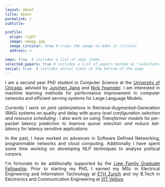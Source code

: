 ```yaml
---
layout: about
title: About
permalink: /
subtitle:

profile:
  align: right
  image: newpp.jpg
  image_circular: true # crops the image to make it circular
  address: >

news: true  # includes a list of news items
selected_papers: true # includes a list of papers marked as "selected={true}"
social: true  # includes social icons at the bottom of the page
---
```

<p align="justify">
I am a second year PhD student in Computer Science at the <a href = "https://cs.uchicago.edu/academics/phd/"> University of Chicago</a>, advised by <a href ="https://people.cs.uchicago.edu/~junchenj/"> Junchen Jiang</a> and <a href ="https://people.cs.uchicago.edu/~feamster/"> Nick Feamster</a>. I am interested in machine learning methods for performance improvement in computer networks and efficient serving systems for Large Language Models. </p> 

<p align="justify"> Currently I work on <i> joint optimizations </i> in Retrieval-Augmented-Generation (RAG) systems on quality and delay with <i> query level configuration selection and resource scheduling </i>. I also work on using <i> Transformer models </i> for per-packet latency prediction to <i> improve queue selection and reduce tail-latency </i> for latency sensitive applications. </p>

<p align="justify"> In the past, I have worked on advances in Software Defined Networking, programmable networks and cloud computing. Additionally I have spent some time working on developing NLP techniques to analyse political corpora. </p>

<p align="justify"> I'm fortunate to be additionally supported by the <a href ="https://news.uchicago.edu/story/205-million-gifts-support-expansion-initiatives-computer-science"> Liew Family Graduate Fellowship</a>. Prior to starting my PhD, I earned my MSc in Electrical Engineering and Information Technology at <a href ="https://ee.ethz.ch/studies/master-s-programmes/main-master.html"> ETH Zurich</a> and my B.Tech in Electronics and Communication Engineering at <a href="https://vit.ac.in/schools/school-of-electronics-engineering">VIT Vellore</a>. </p>

<!--- Put your address / P.O. box / other info right below your picture. You can also disable any these elements by editing `profile` property of the YAML header of your `_pages/about.md`. Edit `_bibliography/papers.bib` and Jekyll will render your [publications page](/al-folio/publications/) automatically.

Link to your social media connections, too. This theme is set up to use [Font Awesome icons](http://fortawesome.github.io/Font-Awesome/) and [Academicons](https://jpswalsh.github.io/academicons/), like the ones below. Add your Facebook, Twitter, LinkedIn, Google Scholar, or just disable all of them. -->
